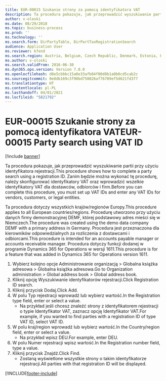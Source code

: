 ```yaml
---
title: EUR-00015 Szukanie strony za pomocą identyfikatora VAT
description: Ta procedura pokazuje, jak przeprowadzić wyszukiwanie partii przy użyciu identyfikatora rejestracji.
author: v-oloski
ms.date: 08/29/2018
ms.topic: business-process
ms.prod: ''
ms.technology: ''
ms.search.form: DirPartyTable, DirPartTaxRegistrationSearch
audience: Application User
ms.reviewer: kfend
ms.search.region: Austria, Belgium, Czech Republic, Denmark, Estonia, Finland, France, Germany, Hungary, Ireland, Italy, Latvia, Lithuania, Netherlands, Poland, Spain, Sweden, United Kingdom
ms.author: v-oloski
ms.search.validFrom: 2016-06-30
ms.dyn365.ops.version: Version 7.0.0
ms.openlocfilehash: d8e5cbbbc15a0e33afb04f00d8b1a0b0cd5cab2c
ms.sourcegitcommit: 0e8db169c3f90bd750826af76709ef5d621fd377
ms.translationtype: HT
ms.contentlocale: pl-PL
ms.lasthandoff: 04/01/2021
ms.locfileid: "5821792"
---
```

# <a name="eur-00015-party-search-using-vat-id"></a><span data-ttu-id="075ad-103">EUR-00015 Szukanie strony za pomocą identyfikatora VAT</span><span class="sxs-lookup"><span data-stu-id="075ad-103">EUR-00015 Party search using VAT ID</span></span>

[!include [banner](../../includes/banner.md)]

<span data-ttu-id="075ad-104">Ta procedura pokazuje, jak przeprowadzić wyszukiwanie partii przy użyciu identyfikatora rejestracji.</span><span class="sxs-lookup"><span data-stu-id="075ad-104">This procedure shows how to complete a party search using a registration ID.</span></span> <span data-ttu-id="075ad-105">Zanim będzie można wykonać tę procedurę, należy skonfigurować identyfikatory VAT oraz wprowadzić wszelkie identyfikatory VAT dla dostawców, odbiorców i firm.</span><span class="sxs-lookup"><span data-stu-id="075ad-105">Before you can complete this procedure, you must set up VAT IDs and enter any VAT IDs for vendors, customers, or legal entities.</span></span>

<span data-ttu-id="075ad-106">Ta procedura dotyczy wszystkich krajów/regionów Europy.</span><span class="sxs-lookup"><span data-stu-id="075ad-106">This procedure applies to all European countries/regions.</span></span> <span data-ttu-id="075ad-107">Procedurę utworzono przy użyciu danych firmy demonstracyjnej DEMF, której podstawowy adres mieści się w Niemczech.</span><span class="sxs-lookup"><span data-stu-id="075ad-107">The procedure was created using the demo data company DEMF with a primary address in Germany.</span></span> <span data-ttu-id="075ad-108">Procedura jest przeznaczona dla kierowników odpowiedzialnych za rozliczenia z dostawcami i odbiorcami.</span><span class="sxs-lookup"><span data-stu-id="075ad-108">This procedure is intended for an accounts payable manager or accounts receivable manager.</span></span> <span data-ttu-id="075ad-109">Procedura dotyczy funkcji dodanej w programie Dynamics 365 for Operations w wersji 1611.</span><span class="sxs-lookup"><span data-stu-id="075ad-109">This procedure is for a feature that was added in Dynamics 365 for Operations version 1611.</span></span>

1. <span data-ttu-id="075ad-110">Wybierz kolejno opcje Administrowanie organizacją > Globalna książka adresowa > Globalna książka adresowa.</span><span class="sxs-lookup"><span data-stu-id="075ad-110">Go to Organization administration > Global address book > Global address book.</span></span>
2. <span data-ttu-id="075ad-111">Kliknij opcję Wyszukiwanie identyfikatorów rejestracji.</span><span class="sxs-lookup"><span data-stu-id="075ad-111">Click Registration ID search.</span></span>
3. <span data-ttu-id="075ad-112">Kliknij przycisk Dodaj.</span><span class="sxs-lookup"><span data-stu-id="075ad-112">Click Add.</span></span>
4. <span data-ttu-id="075ad-113">W polu Typ rejestracji wprowadź lub wybierz wartość.</span><span class="sxs-lookup"><span data-stu-id="075ad-113">In the Registration type field, enter or select a value.</span></span>
    * <span data-ttu-id="075ad-114">Na przykład jeśli chcesz znaleźć strony z identyfikatorem rejestracji o typie Identyfikator VAT, zaznacz opcję Identyfikator VAT.</span><span class="sxs-lookup"><span data-stu-id="075ad-114">For example, if you wanted to find parties with a registration ID of type VAT ID, select VAT ID.</span></span>  
5. <span data-ttu-id="075ad-115">W polu kraj/region wprowadź lub wybierz wartość.</span><span class="sxs-lookup"><span data-stu-id="075ad-115">In the Country/region field, enter or select a value.</span></span>
    * <span data-ttu-id="075ad-116">Na przykład wpisz DEU.</span><span class="sxs-lookup"><span data-stu-id="075ad-116">For example, enter DEU.</span></span>  
6. <span data-ttu-id="075ad-117">W polu Numer rejestracji wpisz wartość.</span><span class="sxs-lookup"><span data-stu-id="075ad-117">In the Registration number field, type a value.</span></span>
7. <span data-ttu-id="075ad-118">Kliknij przycisk Znajdź.</span><span class="sxs-lookup"><span data-stu-id="075ad-118">Click Find.</span></span>
    * <span data-ttu-id="075ad-119">Zostaną wyświetlone wszystkie strony o takim identyfikatorze rejestracji.</span><span class="sxs-lookup"><span data-stu-id="075ad-119">All parties with that registration ID will be displayed.</span></span>  



[!INCLUDE[footer-include](../../../includes/footer-banner.md)]